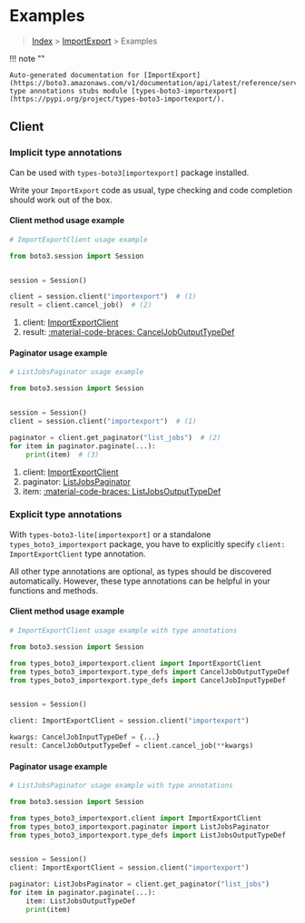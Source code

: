 # Examples

> [Index](../README.md) > [ImportExport](./README.md) > Examples

!!! note ""

    Auto-generated documentation for [ImportExport](https://boto3.amazonaws.com/v1/documentation/api/latest/reference/services/importexport.html#importexport)
    type annotations stubs module [types-boto3-importexport](https://pypi.org/project/types-boto3-importexport/).

## Client

### Implicit type annotations

Can be used with `types-boto3[importexport]` package installed.

Write your `ImportExport` code as usual,
type checking and code completion should work out of the box.


#### Client method usage example

```python
# ImportExportClient usage example

from boto3.session import Session


session = Session()

client = session.client("importexport")  # (1)
result = client.cancel_job()  # (2)
```

1. client: [ImportExportClient](./client.md)
2. result: [:material-code-braces: CancelJobOutputTypeDef](./type_defs.md#canceljoboutputtypedef)



#### Paginator usage example

```python
# ListJobsPaginator usage example

from boto3.session import Session


session = Session()
client = session.client("importexport")  # (1)

paginator = client.get_paginator("list_jobs")  # (2)
for item in paginator.paginate(...):
    print(item)  # (3)
```

1. client: [ImportExportClient](./client.md)
2. paginator: [ListJobsPaginator](./paginators.md#listjobspaginator)
3. item: [:material-code-braces: ListJobsOutputTypeDef](./type_defs.md#listjobsoutputtypedef)




### Explicit type annotations

With `types-boto3-lite[importexport]`
or a standalone `types_boto3_importexport` package, you have to explicitly specify `client: ImportExportClient` type annotation.

All other type annotations are optional, as types should be discovered automatically.
However, these type annotations can be helpful in your functions and methods.


#### Client method usage example

```python
# ImportExportClient usage example with type annotations

from boto3.session import Session

from types_boto3_importexport.client import ImportExportClient
from types_boto3_importexport.type_defs import CancelJobOutputTypeDef
from types_boto3_importexport.type_defs import CancelJobInputTypeDef


session = Session()

client: ImportExportClient = session.client("importexport")

kwargs: CancelJobInputTypeDef = {...}
result: CancelJobOutputTypeDef = client.cancel_job(**kwargs)
```



#### Paginator usage example

```python
# ListJobsPaginator usage example with type annotations

from boto3.session import Session

from types_boto3_importexport.client import ImportExportClient
from types_boto3_importexport.paginator import ListJobsPaginator
from types_boto3_importexport.type_defs import ListJobsOutputTypeDef


session = Session()
client: ImportExportClient = session.client("importexport")

paginator: ListJobsPaginator = client.get_paginator("list_jobs")
for item in paginator.paginate(...):
    item: ListJobsOutputTypeDef
    print(item)
```




